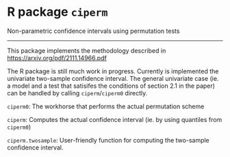# R package ```ciperm```
Non-parametric confidence intervals using permutation tests

----
This package implements the methodology described in https://arxiv.org/pdf/2111.14966.pdf

The R package is still much work in progress. Currently is implemented the univariate two-sample confidence interval. 
The general univariate case (ie. a model and a test that satisifes the conditions of section 2.1 in the paper) can be handled by calling ```ciperm```/```ciperm0``` directly.

```ciperm0```: The workhorse that performs the actual permutation scheme

```ciperm```: Computes the actual confidence interval 
(ie. by using quantiles from ```ciperm0```)

```ciperm.twosample```: 
User-friendly function for computing the two-sample confidence interval. 
